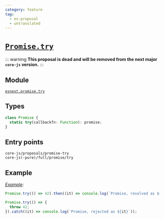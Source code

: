 ```yaml
---
category: feature
tag:
  - es-proposal
  - untranslated
---
```


# [`Promise.try`](https://github.com/tc39/proposal-promise-try)

::: warning
**This proposal is dead and will be removed from the next major `core-js` version.**
:::

## Module

[`esnext.promise.try`](https://github.com/zloirock/core-js/blob/master/packages/core-js/modules/esnext.promise.try.js)

## Types

```ts
class Promise {
  static try(callbackfn: Function): promise;
}
```

## Entry points

```
core-js/proposals/promise-try
core-js(-pure)/full/promise/try
```

## Example

[_Example_](https://goo.gl/k5GGRo):

```js
Promise.try(() => 42).then((it) => console.log(`Promise, resolved as ${it}`));

Promise.try(() => {
  throw 42;
}).catch((it) => console.log(`Promise, rejected as ${it}`));
```
